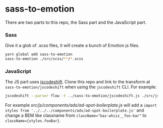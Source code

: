 # sass-to-emotion

There are two parts to this repo, the Sass part and the JavaScript part.

### Sass

Give it a glob of .scss files, it will create a bunch of Emotion js files.

```sh
yarn global add sass-to-emotion
sass-to-emotion ./src/scss/**/*.scss
```

### JavaScript

The JS part uses [jscodeshift](https://github.com/facebook/jscodeshift). Clone this repo and link to the transform at `sass-to-emotion/jscodeshift` when using the `jscodeshift` CLI. For example:

```sh
jscodeshift --parser flow -t ../sass-to-emotion/jscodeshift.js ./src/js
```

For example *src/js/components/ads/ad-spot-boilerplate.js* will add a `import styles from '../../../components/ads/ad-spot-boilerplate.js'` and change a BEM like classname from `className="baz-whizz__foo-bar"` to `className={styles.fooBar}`.

